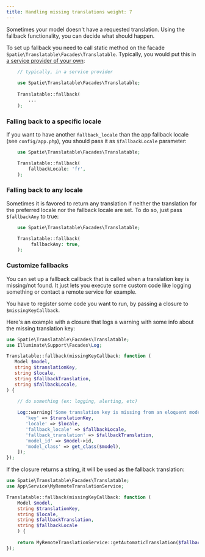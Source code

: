 ```yaml
---
title: Handling missing translations weight: 7
---
```


Sometimes your model doesn't have a requested translation. Using the fallback functionality, you can decide what should
happen.

To set up fallback you need to call static method on the facade `Spatie\Translatable\Facades\Translatable`. Typically,
you would put this
in [a service provider of your own](https://laravel.com/docs/8.x/providers#writing-service-providers):

```php
    // typically, in a service provider
        
    use Spatie\Translatable\Facades\Translatable;
    
    Translatable::fallback(
        ...
    );
```

### Falling back to a specific locale

If you want to have another `fallback_locale` than the app fallback locale (see `config/app.php`), you should pass it
as `$fallbackLocale` parameter:

```php
    use Spatie\Translatable\Facades\Translatable;

    Translatable::fallback(
        fallbackLocale: 'fr',
    );
```

### Falling back to any locale

Sometimes it is favored to return any translation if neither the translation for the preferred locale nor the fallback
locale are set. To do so, just pass `$fallbackAny` to true:

```php
    use Spatie\Translatable\Facades\Translatable;

    Translatable::fallback(
         fallbackAny: true,
    );
```

### Customize fallbacks

You can set up a fallback callback that is called when a translation key is missing/not found. It just lets you execute
some custom code like logging something or contact a remote service for example.

You have to register some code you want to run, by passing a closure to `$missingKeyCallback`.

Here's an example with a closure that logs a warning with some info about the missing translation key:

```php
use Spatie\Translatable\Facades\Translatable;
use Illuminate\Support\Facades\Log;

Translatable::fallback(missingKeyCallback: function (
   Model $model, 
   string $translationKey, 
   string $locale, 
   string $fallbackTranslation, 
   string $fallbackLocale,
) {

    // do something (ex: logging, alerting, etc)
    
    Log::warning('Some translation key is missing from an eloquent model', [
       'key' => $translationKey,
       'locale' => $locale,
       'fallback_locale' => $fallbackLocale,
       'fallback_translation' => $fallbackTranslation,
       'model_id' => $model->id,
       'model_class' => get_class($model), 
    ]);
});
```

If the closure returns a string, it will be used as the fallback translation:

```php
use Spatie\Translatable\Facades\Translatable;
use App\Service\MyRemoteTranslationService;

Translatable::fallback(missingKeyCallback: function (
    Model $model, 
    string $translationKey, 
    string $locale, 
    string $fallbackTranslation, 
    string $fallbackLocale
    ) {
    
    return MyRemoteTranslationService::getAutomaticTranslation($fallbackTranslation, $fallbackLocale, $locale);
});
```
